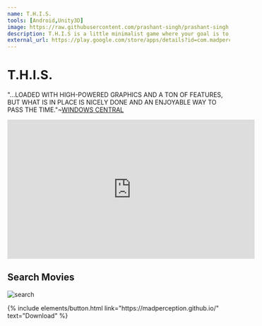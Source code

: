 ```yaml
---
name: T.H.I.S.
tools: [Android,Unity3D]
image: https://raw.githubusercontent.com/prashant-singh/prashant-singh.github.io/master/assets/THIS%20Banner.JPG
description: T.H.I.S is a little minimalist game where your goal is to, well, help the ball reach the goal.
external_url: https://play.google.com/store/apps/details?id=com.madperception.thisgame&pcampaignid=MKT-Other-global-all-co-prtnr-py-PartBadge-Mar2515-1
---
```

# T.H.I.S.

"...LOADED WITH HIGH-POWERED GRAPHICS AND A TON OF FEATURES, BUT WHAT IS IN PLACE IS NICELY DONE AND AN ENJOYABLE WAY TO PASS THE TIME."~<a href="https://www.windowscentral.com/this-windows-phone-game-review">WINDOWS CENTRAL</a>
<iframe width="560" height="315" src="https://www.youtube.com/embed/kmP8I5XiRuk" frameborder="0" allow="accelerometer; autoplay; encrypted-media; gyroscope; picture-in-picture" allowfullscreen></iframe>

## Search Movies

![search](https://www.sketchappsources.com/resources/source-image/microsoft-windows-10-virtual-keyboard-diogo-sousa.png)

<p class="text-center">
{% include elements/button.html link="https://madperception.github.io/" text="Download" %}
</p>
